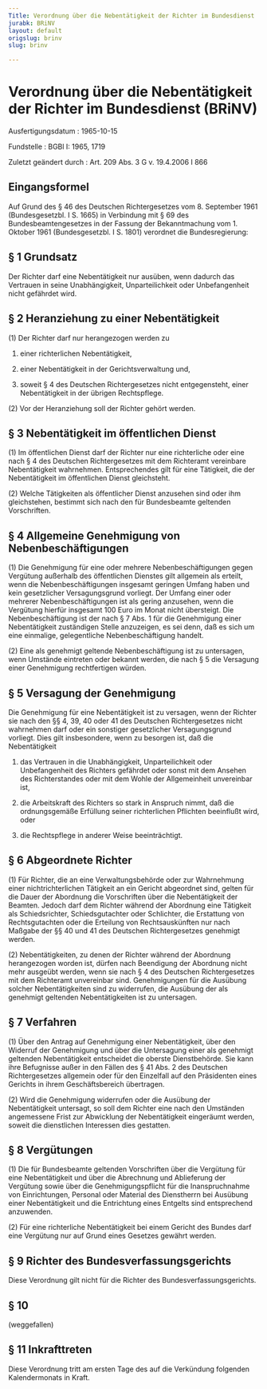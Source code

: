 ```yaml
---
Title: Verordnung über die Nebentätigkeit der Richter im Bundesdienst
jurabk: BRiNV
layout: default
origslug: brinv
slug: brinv

---
```


# Verordnung über die Nebentätigkeit der Richter im Bundesdienst (BRiNV)

Ausfertigungsdatum
:   1965-10-15

Fundstelle
:   BGBl I: 1965, 1719

Zuletzt geändert durch
:   Art. 209 Abs. 3 G v. 19.4.2006 I 866

## Eingangsformel

Auf Grund des § 46 des Deutschen Richtergesetzes vom 8. September 1961
(Bundesgesetzbl. I S. 1665) in Verbindung mit § 69 des
Bundesbeamtengesetzes in der Fassung der Bekanntmachung vom 1. Oktober
1961 (Bundesgesetzbl. I S. 1801) verordnet die Bundesregierung:

## § 1 Grundsatz

Der Richter darf eine Nebentätigkeit nur ausüben, wenn dadurch das
Vertrauen in seine Unabhängigkeit, Unparteilichkeit oder
Unbefangenheit nicht gefährdet wird.

## § 2 Heranziehung zu einer Nebentätigkeit

(1) Der Richter darf nur herangezogen werden zu

1.  einer richterlichen Nebentätigkeit,


2.  einer Nebentätigkeit in der Gerichtsverwaltung und,


3.  soweit § 4 des Deutschen Richtergesetzes nicht entgegensteht, einer
    Nebentätigkeit in der übrigen Rechtspflege.




(2) Vor der Heranziehung soll der Richter gehört werden.

## § 3 Nebentätigkeit im öffentlichen Dienst

(1) Im öffentlichen Dienst darf der Richter nur eine richterliche oder
eine nach § 4 des Deutschen Richtergesetzes mit dem Richteramt
vereinbare Nebentätigkeit wahrnehmen. Entsprechendes gilt für eine
Tätigkeit, die der Nebentätigkeit im öffentlichen Dienst gleichsteht.

(2) Welche Tätigkeiten als öffentlicher Dienst anzusehen sind oder ihm
gleichstehen, bestimmt sich nach den für Bundesbeamte geltenden
Vorschriften.

## § 4 Allgemeine Genehmigung von Nebenbeschäftigungen

(1) Die Genehmigung für eine oder mehrere Nebenbeschäftigungen gegen
Vergütung außerhalb des öffentlichen Dienstes gilt allgemein als
erteilt, wenn die Nebenbeschäftigungen insgesamt geringen Umfang haben
und kein gesetzlicher Versagungsgrund vorliegt. Der Umfang einer oder
mehrerer Nebenbeschäftigungen ist als gering anzusehen, wenn die
Vergütung hierfür insgesamt 100 Euro im Monat nicht übersteigt. Die
Nebenbeschäftigung ist der nach § 7 Abs. 1 für die Genehmigung einer
Nebentätigkeit zuständigen Stelle anzuzeigen, es sei denn, daß es sich
um eine einmalige, gelegentliche Nebenbeschäftigung handelt.

(2) Eine als genehmigt geltende Nebenbeschäftigung ist zu untersagen,
wenn Umstände eintreten oder bekannt werden, die nach § 5 die
Versagung einer Genehmigung rechtfertigen würden.

## § 5 Versagung der Genehmigung

Die Genehmigung für eine Nebentätigkeit ist zu versagen, wenn der
Richter sie nach den §§ 4, 39, 40 oder 41 des Deutschen
Richtergesetzes nicht wahrnehmen darf oder ein sonstiger gesetzlicher
Versagungsgrund vorliegt. Dies gilt insbesondere, wenn zu besorgen
ist, daß die Nebentätigkeit

1.  das Vertrauen in die Unabhängigkeit, Unparteilichkeit oder
    Unbefangenheit des Richters gefährdet oder sonst mit dem Ansehen des
    Richterstandes oder mit dem Wohle der Allgemeinheit unvereinbar ist,


2.  die Arbeitskraft des Richters so stark in Anspruch nimmt, daß die
    ordnungsgemäße Erfüllung seiner richterlichen Pflichten beeinflußt
    wird, oder


3.  die Rechtspflege in anderer Weise beeinträchtigt.

## § 6 Abgeordnete Richter

(1) Für Richter, die an eine Verwaltungsbehörde oder zur Wahrnehmung
einer nichtrichterlichen Tätigkeit an ein Gericht abgeordnet sind,
gelten für die Dauer der Abordnung die Vorschriften über die
Nebentätigkeit der Beamten. Jedoch darf dem Richter während der
Abordnung eine Tätigkeit als Schiedsrichter, Schiedsgutachter oder
Schlichter, die Erstattung von Rechtsgutachten oder die Erteilung von
Rechtsauskünften nur nach Maßgabe der §§ 40 und 41 des Deutschen
Richtergesetzes genehmigt werden.

(2) Nebentätigkeiten, zu denen der Richter während der Abordnung
herangezogen worden ist, dürfen nach Beendigung der Abordnung nicht
mehr ausgeübt werden, wenn sie nach § 4 des Deutschen Richtergesetzes
mit dem Richteramt unvereinbar sind. Genehmigungen für die Ausübung
solcher Nebentätigkeiten sind zu widerrufen, die Ausübung der als
genehmigt geltenden Nebentätigkeiten ist zu untersagen.

## § 7 Verfahren

(1) Über den Antrag auf Genehmigung einer Nebentätigkeit, über den
Widerruf der Genehmigung und über die Untersagung einer als genehmigt
geltenden Nebentätigkeit entscheidet die oberste Dienstbehörde. Sie
kann ihre Befugnisse außer in den Fällen des § 41 Abs. 2 des Deutschen
Richtergesetzes allgemein oder für den Einzelfall auf den Präsidenten
eines Gerichts in ihrem Geschäftsbereich übertragen.

(2) Wird die Genehmigung widerrufen oder die Ausübung der
Nebentätigkeit untersagt, so soll dem Richter eine nach den Umständen
angemessene Frist zur Abwicklung der Nebentätigkeit eingeräumt werden,
soweit die dienstlichen Interessen dies gestatten.

## § 8 Vergütungen

(1) Die für Bundesbeamte geltenden Vorschriften über die Vergütung für
eine Nebentätigkeit und über die Abrechnung und Ablieferung der
Vergütung sowie über die Genehmigungspflicht für die Inanspruchnahme
von Einrichtungen, Personal oder Material des Dienstherrn bei Ausübung
einer Nebentätigkeit und die Entrichtung eines Entgelts sind
entsprechend anzuwenden.

(2) Für eine richterliche Nebentätigkeit bei einem Gericht des Bundes
darf eine Vergütung nur auf Grund eines Gesetzes gewährt werden.

## § 9 Richter des Bundesverfassungsgerichts

Diese Verordnung gilt nicht für die Richter des
Bundesverfassungsgerichts.

## § 10

(weggefallen)

## § 11 Inkrafttreten

Diese Verordnung tritt am ersten Tage des auf die Verkündung folgenden
Kalendermonats in Kraft.

